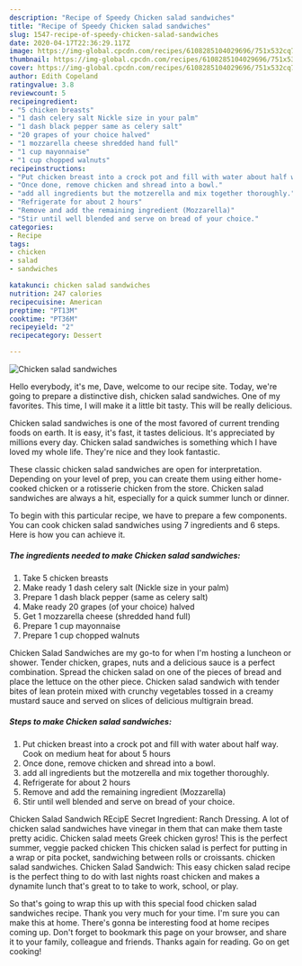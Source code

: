```yaml
---
description: "Recipe of Speedy Chicken salad sandwiches"
title: "Recipe of Speedy Chicken salad sandwiches"
slug: 1547-recipe-of-speedy-chicken-salad-sandwiches
date: 2020-04-17T22:36:29.117Z
image: https://img-global.cpcdn.com/recipes/6108285104029696/751x532cq70/chicken-salad-sandwiches-recipe-main-photo.jpg
thumbnail: https://img-global.cpcdn.com/recipes/6108285104029696/751x532cq70/chicken-salad-sandwiches-recipe-main-photo.jpg
cover: https://img-global.cpcdn.com/recipes/6108285104029696/751x532cq70/chicken-salad-sandwiches-recipe-main-photo.jpg
author: Edith Copeland
ratingvalue: 3.8
reviewcount: 5
recipeingredient:
- "5 chicken breasts"
- "1 dash celery salt Nickle size in your palm"
- "1 dash black pepper same as celery salt"
- "20 grapes of your choice halved"
- "1 mozzarella cheese shredded hand full"
- "1 cup mayonnaise"
- "1 cup chopped walnuts"
recipeinstructions:
- "Put chicken breast into a crock pot and fill with water about half way. Cook on medium heat for about 5 hours"
- "Once done, remove chicken and shread into a bowl."
- "add all ingredients but the motzerella and mix together thoroughly."
- "Refrigerate for about 2 hours"
- "Remove and add the remaining ingredient (Mozzarella)"
- "Stir until well blended and serve on bread of your choice."
categories:
- Recipe
tags:
- chicken
- salad
- sandwiches

katakunci: chicken salad sandwiches 
nutrition: 247 calories
recipecuisine: American
preptime: "PT13M"
cooktime: "PT36M"
recipeyield: "2"
recipecategory: Dessert

---
```



![Chicken salad sandwiches](https://img-global.cpcdn.com/recipes/6108285104029696/751x532cq70/chicken-salad-sandwiches-recipe-main-photo.jpg)

Hello everybody, it's me, Dave, welcome to our recipe site. Today, we're going to prepare a distinctive dish, chicken salad sandwiches. One of my favorites. This time, I will make it a little bit tasty. This will be really delicious.

Chicken salad sandwiches is one of the most favored of current trending foods on earth. It is easy, it's fast, it tastes delicious. It's appreciated by millions every day. Chicken salad sandwiches is something which I have loved my whole life. They're nice and they look fantastic.

These classic chicken salad sandwiches are open for interpretation. Depending on your level of prep, you can create them using either home-cooked chicken or a rotisserie chicken from the store. Chicken salad sandwiches are always a hit, especially for a quick summer lunch or dinner.


To begin with this particular recipe, we have to prepare a few components. You can cook chicken salad sandwiches using 7 ingredients and 6 steps. Here is how you can achieve it.

<!--inarticleads1-->

##### The ingredients needed to make Chicken salad sandwiches:

1. Take 5 chicken breasts
1. Make ready 1 dash celery salt (Nickle size in your palm)
1. Prepare 1 dash black pepper (same as celery salt)
1. Make ready 20 grapes (of your choice) halved
1. Get 1 mozzarella cheese (shredded hand full)
1. Prepare 1 cup mayonnaise
1. Prepare 1 cup chopped walnuts


Chicken Salad Sandwiches are my go-to for when I&#39;m hosting a luncheon or shower. Tender chicken, grapes, nuts and a delicious sauce is a perfect combination. Spread the chicken salad on one of the pieces of bread and place the lettuce on the other piece. Chicken salad sandwich with tender bites of lean protein mixed with crunchy vegetables tossed in a creamy mustard sauce and served on slices of delicious multigrain bread. 

<!--inarticleads2-->

##### Steps to make Chicken salad sandwiches:

1. Put chicken breast into a crock pot and fill with water about half way. Cook on medium heat for about 5 hours
1. Once done, remove chicken and shread into a bowl.
1. add all ingredients but the motzerella and mix together thoroughly.
1. Refrigerate for about 2 hours
1. Remove and add the remaining ingredient (Mozzarella)
1. Stir until well blended and serve on bread of your choice.


Chicken Salad Sandwich REcipE Secret Ingredient: Ranch Dressing. A lot of chicken salad sandwiches have vinegar in them that can make them taste pretty acidic. Chicken salad meets Greek chicken gyros! This is the perfect summer, veggie packed chicken This chicken salad is perfect for putting in a wrap or pita pocket, sandwiching between rolls or croissants. chicken salad sandwiches. Chicken Salad Sandwich: This easy chicken salad recipe is the perfect thing to do with last nights roast chicken and makes a dynamite lunch that&#39;s great to to take to work, school, or play. 

So that's going to wrap this up with this special food chicken salad sandwiches recipe. Thank you very much for your time. I'm sure you can make this at home. There's gonna be interesting food at home recipes coming up. Don't forget to bookmark this page on your browser, and share it to your family, colleague and friends. Thanks again for reading. Go on get cooking!
